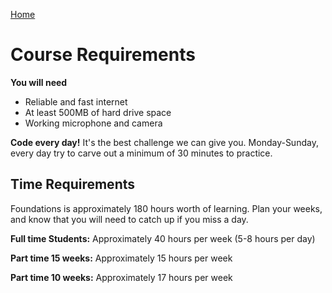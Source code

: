 [Home](README.md)

# Course Requirements

__You will need__
- Reliable and fast internet
- At least 500MB of hard drive space
- Working microphone and camera

__Code every day!__ It's the best challenge we can give you. Monday-Sunday, every day try to carve out a minimum of 30 minutes to practice.

## Time Requirements
Foundations is approximately 180 hours worth of learning. Plan your weeks, and know that you will need to catch up if you miss a day.

__Full time Students:__ Approximately 40 hours per week (5-8 hours per day)

__Part time 15 weeks:__ Approximately 15 hours per week

__Part time 10 weeks:__ Approximately 17 hours per week


